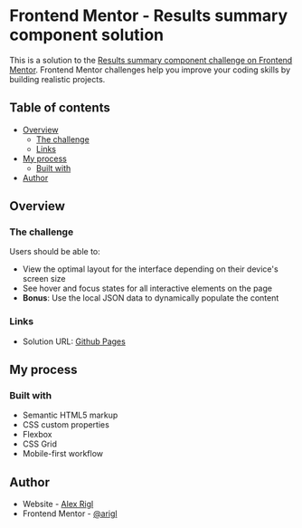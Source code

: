# Frontend Mentor - Results summary component solution

This is a solution to the [Results summary component challenge on Frontend Mentor](https://www.frontendmentor.io/challenges/results-summary-component-CE_K6s0maV). Frontend Mentor challenges help you improve your coding skills by building realistic projects. 

## Table of contents

- [Overview](#overview)
  - [The challenge](#the-challenge)
  - [Links](#links)
- [My process](#my-process)
  - [Built with](#built-with)
- [Author](#author)

## Overview

### The challenge

Users should be able to:

- View the optimal layout for the interface depending on their device's screen size
- See hover and focus states for all interactive elements on the page
- **Bonus**: Use the local JSON data to dynamically populate the content

### Links

- Solution URL: [Github Pages](https://arigl.github.io/FEM_Results_Sum/)

## My process

### Built with

- Semantic HTML5 markup
- CSS custom properties
- Flexbox
- CSS Grid
- Mobile-first workflow

## Author

- Website - [Alex Rigl](https://www.alexrigl.com)
- Frontend Mentor - [@arigl](https://www.frontendmentor.io/profile/arigl)

